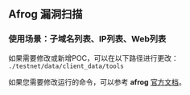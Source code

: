 ## Afrog 漏洞扫描
### 使用场景：子域名列表、IP列表、Web列表

如果需要修改或新增POC，可以在以下路径进行更改：  
`./testnet/data/client_data/tools`

如果您需要修改运行的命令，可以参考 **afrog** [官方文档](https://github.com/zan8in/afrog)。
